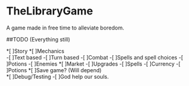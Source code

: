 # TheLibraryGame

A game made in free time to alleviate boredom.

##TODO (Everything still)

*[ ]Story
*[ ]Mechanics   
    -[ ]Text based
    -[ ]Turn based
    -[ ]Combat
        -[ ]Spells and spell choices
        -[ ]Potions
        -[ ]Enemies
*[ ]Market
    -[ ]Upgrades
    -[ ]Spells
    -[ ]Currency
    -[ ]Potions
*[ ]Save game? (Will depend)  
*[ ]Debug/Testing
    -[ ]God help our souls.


